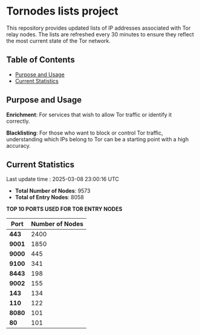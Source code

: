 # Tornodes lists project

This repository provides updated lists of IP addresses associated with Tor relay nodes. The lists are refreshed every 30 minutes to ensure they reflect the most current state of the Tor network.

## Table of Contents

- [Purpose and Usage](#purpose-and-usage)
- [Current Statistics](#current-statistics)


## Purpose and Usage

**Enrichment**: For services that wish to allow Tor traffic or identify it correctly.

**Blacklisting**: For those who want to block or control Tor traffic, understanding which IPs belong to Tor can be a starting point with a high accuracy.

## Current Statistics

Last update time : 2025-03-08 23:00:16 UTC

- **Total Number of Nodes**: 9573
- **Total of Entry Nodes**: 8058

**TOP 10 PORTS USED FOR TOR ENTRY NODES**

| **Port** | **Number of Nodes** |
|------|-----------------|
| **443**   | 2400  |
| **9001**   | 1850  |
| **9000**   | 445  |
| **9100**   | 341  |
| **8443**   | 198  |
| **9002**   | 155  |
| **143**   | 134  |
| **110**   | 122  |
| **8080**   | 101  |
| **80**   | 101  |

